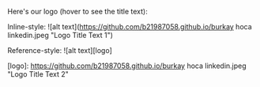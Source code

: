 Here's our logo (hover to see the title text):

Inline-style: 
![alt text](https://github.com/b21987058.github.io/burkay hoca linkedin.jpeg "Logo Title Text 1")

Reference-style: 
![alt text][logo]

[logo]: https://github.com/b21987058.github.io/burkay hoca linkedin.jpeg "Logo Title Text 2"
